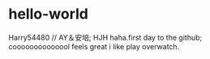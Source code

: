 # hello-world
Harry54480 // AY＆安培; HJH
haha.first day to the github;
coooooooooooool
feels great
i like play overwatch.
